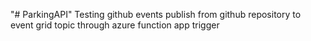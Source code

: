 "# ParkingAPI" 
Testing github events publish from github repository to event grid topic through azure function app trigger
